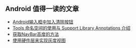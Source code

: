 Android 值得一读的文章
---

* [Android输入框中加入清除按钮](http://segmentfault.com/a/1190000003040763)
* [Tools 命名空间的使用与 Support Library Annotations 介绍](http://yanghui.name/blog/2015/08/31/tools-namespace-and-support-library-annotations/)
* [获取NavBar高度的方法](http://seniorzhai.github.io/2015/08/05/%E8%8E%B7%E5%8F%96NavBar%E9%AB%98%E5%BA%A6%E7%9A%84%E6%96%B9%E6%B3%95/)
* [使用硬件层来实现灰度视图](http://www.jcodecraeer.com/a/anzhuokaifa/androidkaifa/2015/1031/3642.html)
